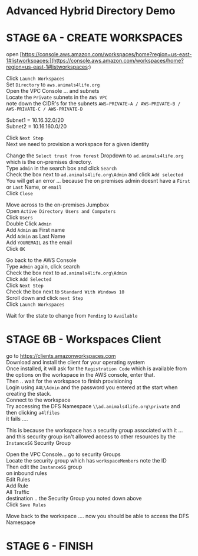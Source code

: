 # Advanced Hybrid Directory Demo

# STAGE 6A - CREATE WORKSPACES 
open [https://console.aws.amazon.com/workspaces/home?region=us-east-1#listworkspaces:](https://console.aws.amazon.com/workspaces/home?region=us-east-1#listworkspaces:)  

Click `Launch Workspaces`  
Set `Directory` to `aws.animals4life.org`  
Open the VPC Console ... and subnets  
Locate the `Private` subnets in the `AWS VPC`  
note down the CIDR's for the subnets `AWS-PRIVATE-A / AWS-PRIVATE-B / AWS-PRIVATE-C / AWS-PRIVATE-D`  

Subnet1 = 10.16.32.0/20  
Subnet2 = 10.16.160.0/20  

Click `Next Step`  
Next we need to provision a workspace for a given identity  

Change the `Select trust from forest` Dropdown to `ad.animals4life.org` which is the on-premises directory.  
Type `admin` in the search box and click `Search`   
Check the box next to `ad.animals4life.org\Admin` and click `Add selected`  
You will get an error ... because the on premises admin doesnt have a `First` or `Last` Name, or `email`  
Click `Close`  

Move across to the on-premises Jumpbox  
Open `Active Directory Users and Computers`  
Click `Users`  
Double Click `Admin`  
Add `Admin` as First name  
Add `Admin` as Last Name  
Add `YOUREMAIL` as the email  
Click `OK`  

Go back to the AWS Console  
Type `Admin` again, click search   
Check the box next to `ad.animals4life.org\Admin`  
Click `Add Selected`  
Click `Next Step`  
Check the box next to `Standard With Windows 10`  
Scroll down and click `next Step`  
Click `Launch Workspaces`  

Wait for the state to change from `Pending` to `Available`  

# STAGE 6B - Workspaces Client

go to https://clients.amazonworkspaces.com  
Download and install the client for your operating system  
Once installed, it will ask for the `Registration Code` which is available from the options on the workspace in the AWS console, enter that.  
Then .. wait for the workspace to finish provisioning  
Login using `A4L\Admin` and the password you entered at the start when creating the stack.  
Connect to the workspace  
Try accessing the DFS Namespace `\\ad.animals4life.org\private` and then clicking `a4lfiles`  
it fails ....  

This is because the workspace has a security group associated with it ... and this security group isn't allowed access to other resources by the `InstanceSG` Security Group   

Open the VPC Console... go to security Groups  
Locate the security group which has `workspaceMembers` note the ID  
Then edit the `InstanceSG` group  
on inbound rules  
Edit Rules  
Add Rule  
All Traffic  
destination .. the Security Group you noted down above  
Click `Save Rules`  

Move back to the workspace .... now you should be able to access the DFS Namespace  

# STAGE 6 - FINISH

